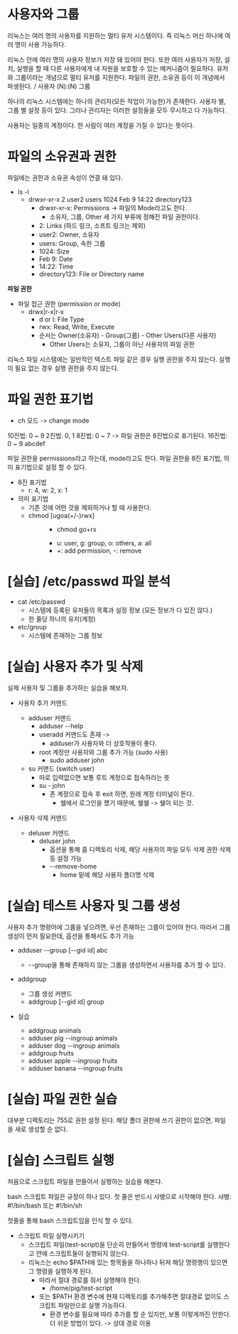 # 사용자와 그룹
리눅스는 여러 명의 사용자를 지원하는 멀티 유저 시스템이다.
즉 리눅스 머신 하나에 여러 명이 사용 가능하다.

리눅스 안에 여러 명의 사용자 정보가 저장 돼 있어야 한다.
또한 여러 사용자가 저장, 설치, 실행을 할 때 다른 사용자에게 내 자원을 보호할 수 있는 메커니즘이 필요하다.
유저와 그룹이라는 개념으로 멀티 유저를 지원한다.
파일의 권한, 소유권 등이 이 개념에서 파생된다. / 사용자 (N):(N) 그룹

하나의 리눅스 시스템에는 하나의 관리자(모든 작업이 가능한)가 존재한다.
사용자 별, 그룹 별 설정 등이 있다. 그러나 관리자는 이러한 설정들을 모두 무시하고 다 가능하다.

사용자는 일종의 계정이다.
한 사람이 여러 계정을 가질 수 있다는 뜻이다.

# 파일의 소유권과 권한
파일에는 권한과 소유권 속성이 연결 돼 있다.

- ls -l
  - drwxr-xr-x  2   user2   users   1024    Feb 9   14:22   directory123
    - drwxr-xr-x: Permissions -> 파일의 Mode라고도 한다.
      - 소유자, 그룹, Other 세 가지 부류에 정해진 파일 권한이다.
    - 2: Links (하드 링크, 소프트 링크는 제외)
    - user2: Owner, 소유자
    - users: Group, 속한 그룹
    - 1024: Size
    - Feb 9: Date
    - 14:22: Time
    - directory123: File or Directory name

**파일 권한**
- 파일 접근 권한 (permission or mode) 
  - drwx|r-x|r-x
    - d or l: File Type
    - rwx: Read, Write, Execute
    - 순서는 Owner(소유자) - Group(그룹) - Other Users(다른 사용자)
      - Other Users는 소유자, 그룹이 아닌 사용자의 파일 권한
    
리눅스 파일 시스템에는 일반적인 텍스트 파일 같은 경우 실행 권한을 주지 않는다. 
실행이 필요 없는 경우 실행 권한을 주지 않는다.

# 파일 권한 표기법
- ch 모드 -> change mode

10진법: 0 ~ 9
2진법: 0, 1
8진법: 0 ~ 7 -> 파일 권한은 8진법으로 표기된다.
16진법: 0 ~ 9 abcdef

파일 권한을 permissions라고 하는데, mode라고도 한다.
파일 권한을 8진 표기법, 의미 표기법으로 설정 할 수 있다.
- 8진 표기법 
  - r: 4, w: 2, x: 1
- 의미 표기법
  - 기존 것에 어떤 것을 제외하거나 할 때 사용한다.
  - chmod [ugoa(+/-)rwx] <dir>
    - chmod go+rx <dir>
    - u: user, g: group, o: others, a: all
    - +: add permission, -: remove

# [실습] /etc/passwd 파일 분석
- cat /etc/passwd
  - 시스템에 등록된 유저들의 목록과 설정 정보 (모든 정보가 다 있진 않다.)
  - 한 줄당 하나의 유저(계정)
- etc/group
  - 시스템에 존재하는 그룹 정보

# [실습] 사용자 추가 및 삭제
실제 사용자 및 그룹을 추가하는 실습을 해보자.

- 사용자 추가 커맨드
  - adduser 커맨드
    - adduser --help
    - useradd 커맨드도 존재 -> 
      - adduser가 사용자와 더 상호작용이 좋다.
    - root 계정만 사용자와 그룹 추가 가능 (sudo 사용)
      - sudo adduser john
  - su 커맨드 (switch user)
    - 따로 입력없으면 보통 루트 계정으로 접속하라는 뜻
    - su - john
      - 존 계정으로 접속 후 exit 하면, 원래 계정 터미널이 뜬다.
        - 쉘에서 로그인을 헀기 때문에, 쉘쉘 -> 쉘이 되는 것.

- 사용자 삭제 커맨드
  - deluser 커맨드
    - deluser john 
      - 옵션을 통해 홈 디렉토리 삭제, 해당 사용자의 파일 모두 삭제 권한 삭제 등 설정 가능
      - --remove-home
        - home 밑에 해당 사용자 폴더명 삭제

# [실습] 테스트 사용자 및 그룹 생성
사용자 추가 명령어에 그룹을 넣으려면, 우선 존재하는 그룹이 있어야 한다.
따라서 그룹 생성이 먼저 필요한데, 옵션을 통해서도 추가 가능
- adduser --group [--gid id] abc
  - --group을 통해 존재하지 않는 그룹을 생성하면서 사용자를 추가 할 수 있다.
- addgroup
  - 그룹 생성 커맨드
  - addgroup [--gid id] group

- 실습
  - addgroup animals
  - adduser pig --ingroup animals
  - adduser dog --ingroup animals
  - addgroup fruits
  - adduser apple --ingroup fruits
  - adduser banana --ingroup fruits
  
# [실습] 파일 권한 실습
대부분 디렉토리는 755로 권한 설정 된다.
해당 폴더 권한에 쓰기 권한이 없으면, 파일을 새로 생성할 순 없다.

# [실습] 스크립트 실행
처음으로 스크립트 파일을 만들어서 실행하는 실습을 해본다.

bash 스크립트 파일은 규정이 하나 있다.
첫 줄은 반드시 샤뱅으로 시작해야 한다.
샤뱅: #!/bin/bash 또는 #!/bin/sh

첫줄을 통해 bash 스크립트임을 인식 할 수 있다.
- 스크립트 파일 실행시키기
  - 스크립트 파일(test-script)을 단순히 만들어서 명령에 test-script를 실행한다고 안에 스크립트들이 실행되지 않는다.
  - 리눅스는 echo $PATH에 있는 항목들을 하나하나 뒤져 해당 명령행이 있으면 그 명령을 실행하게 된다.
    - 따라서 절대 경로를 줘서 실행해야 한다. 
      - /home/pig/test-script
    - 또는 $PATH 환경 변수에 현재 디렉토리를 추가해주면 절대경로 없이도 스크립트 파일만으로 실행 가능하다.
      - 환경 변수를 필요에 따라 추가를 할 순 있지만, 보통 이렇게까진 안한다. 더 쉬운 방법이 있다. -> 상대 경로 이용